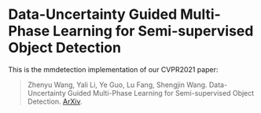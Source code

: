 # Data-Uncertainty Guided Multi-Phase Learning for Semi-supervised Object Detection

This is the mmdetection implementation of our CVPR2021 paper:

>Zhenyu Wang, Yali Li, Ye Guo, Lu Fang, Shengjin Wang. Data-Uncertainty Guided Multi-Phase Learning for Semi-supervised Object Detection. [ArXiv](https://arxiv.org/abs/2103.16368).

